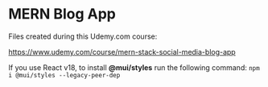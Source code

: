 # MERN Blog App

Files created during this Udemy.com course:

<https://www.udemy.com/course/mern-stack-social-media-blog-app>

If you use React v18, to install **@mui/styles** run the following command: `npm i @mui/styles --legacy-peer-dep`
